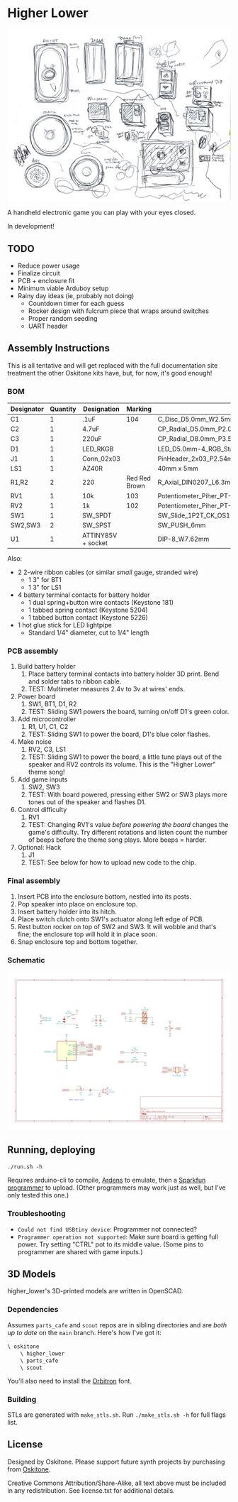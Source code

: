 # Higher Lower

![Drawing, traces of speakers and batteries, prospective enclosure layouts](misc/drawing-parts.png)

A handheld electronic game you can play with your eyes closed.

In development!

## TODO

- Reduce power usage
- Finalize circuit
- PCB + enclosure fit
- Minimum viable Arduboy setup
- Rainy day ideas (ie, probably not doing)
  - Countdown timer for each guess
  - Rocker design with fulcrum piece that wraps around switches
  - Proper random seeding
  - UART header

## Assembly Instructions

This is all tentative and will get replaced with the full documentation site treatment the other Oskitone kits have, but, for now, it's good enough!

### BOM

| Designator | Quantity | Designation        | Marking       | Package                                           |
| ---------- | -------- | ------------------ | ------------- | ------------------------------------------------- |
| C1         | 1        | .1uF               | 104           | C_Disc_D5.0mm_W2.5mm_P5.00mm                      |
| C2         | 1        | 4.7uF              |               | CP_Radial_D5.0mm_P2.00mm                          |
| C3         | 1        | 220uF              |               | CP_Radial_D8.0mm_P3.50mm                          |
| D1         | 1        | LED_RKGB           |               | LED_D5.0mm-4_RGB_Staggered_Pins                   |
| J1         | 1        | Conn_02x03         |               | PinHeader_2x03_P2.54mm_Vertical                   |
| LS1        | 1        | AZ40R              |               | 40mm x 5mm                                        |
| R1,R2      | 2        | 220                | Red Red Brown | R_Axial_DIN0207_L6.3mm_D2.5mm_P10.16mm_Horizontal |
| RV1        | 1        | 10k                | 103           | Potentiometer_Piher_PT-6-V_Vertical-mirror        |
| RV2        | 1        | 1k                 | 102           | Potentiometer_Piher_PT-6-V_Vertical-mirror        |
| SW1        | 1        | SW_SPDT            |               | SW_Slide_1P2T_CK_OS102011MS2Q                     |
| SW2,SW3    | 2        | SW_SPST            |               | SW_PUSH_6mm                                       |
| U1         | 1        | ATTINY85V + socket |               | DIP-8_W7.62mm                                     |

Also:

- 2 2-wire ribbon cables (or similar _small_ gauge, stranded wire)
  - 1 3" for BT1
  - 1 3" for LS1
- 4 battery terminal contacts for battery holder
  - 1 dual spring+button wire contacts (Keystone 181)
  - 1 tabbed spring contact (Keystone 5204)
  - 1 tabbed button contact (Keystone 5226)
- 1 hot glue stick for LED lightpipe
  - Standard 1/4" diameter, cut to 1/4" length

### PCB assembly

1. Build battery holder
   1. Place battery terminal contacts into battery holder 3D print. Bend and solder tabs to ribbon cable.
   2. TEST: Multimeter measures 2.4v to 3v at wires' ends.
2. Power board
   1. SW1, BT1, D1, R2
   2. TEST: Sliding SW1 powers the board, turning on/off D1's green color.
3. Add microcontroller
   1. R1, U1, C1, C2
   2. TEST: Sliding SW1 to power the board, D1's blue color flashes.
4. Make noise
   1. RV2, C3, LS1
   2. TEST: Sliding SW1 to power the board, a little tune plays out of the speaker and RV2 controls its volume. This is the "Higher Lower" theme song!
5. Add game inputs
   1. SW2, SW3
   2. TEST: With board powered, pressing either SW2 or SW3 plays more tones out of the speaker and flashes D1.
6. Control difficulty
   1. RV1
   2. TEST: Changing RV1's value _before powering the board_ changes the game's difficulty. Try different rotations and listen count the number of beeps before the theme song plays. More beeps = harder.
7. Optional: Hack
   1. J1
   2. TEST: See below for how to upload new code to the chip.

### Final assembly

1. Insert PCB into the enclosure bottom, nestled into its posts.
2. Pop speaker into place on enclosure top.
3. Insert battery holder into its hitch.
4. Place switch clutch onto SW1's actuator along left edge of PCB.
5. Rest button rocker on top of SW2 and SW3. It will wobble and that's fine; the enclosure top will hold it in place soon.
6. Snap enclosure top and bottom together.

### Schematic

![Higher Lower schematic](kicad/higher_lower-schematic.svg)

## Running, deploying

    ./run.sh -h

Requires arduino-cli to compile, [Ardens](https://github.com/tiberiusbrown/Ardens) to emulate, then a [Sparkfun programmer](https://www.sparkfun.com/products/9825) to upload. (Other programmers may work just as well, but I've only tested this one.)

### Troubleshooting

- `Could not find USBtiny device`: Programmer not connected?
- `Programmer operation not supported`: Make sure board is getting full power. Try setting "CTRL" pot to its middle value. (Some pins to programmer are shared with game inputs.)

## 3D Models

higher_lower's 3D-printed models are written in OpenSCAD.

### Dependencies

Assumes `parts_cafe` and `scout` repos are in sibling directories and are _both up to date_ on the `main` branch. Here's how I've got it:

    \ oskitone
        \ higher_lower
        \ parts_cafe
        \ scout

You'll also need to install the [Orbitron](https://fonts.google.com/specimen/Orbitron) font.

### Building

STLs are generated with `make_stls.sh`. Run `./make_stls.sh -h` for full flags list.

## License

Designed by Oskitone. Please support future synth projects by purchasing from [Oskitone](https://www.oskitone.com/).

Creative Commons Attribution/Share-Alike, all text above must be included in any redistribution. See license.txt for additional details.
